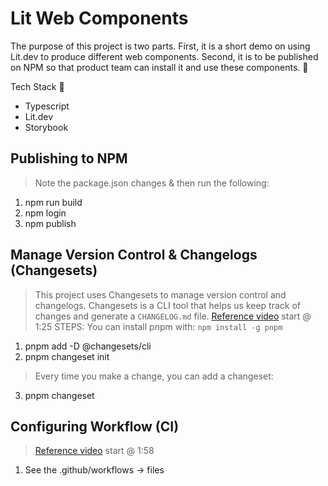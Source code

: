 # Lit Web Components

The purpose of this project is two parts. First, it is a short demo on using Lit.dev to produce different web components. Second, it is to be published on NPM so that product team can install it and use these components. 🚀

Tech Stack 🔭
- Typescript
- Lit.dev
- Storybook

## Publishing to NPM
> Note the package.json changes & then run the following: 
1) npm run build 
2) npm login
3) npm publish


## Manage Version Control & Changelogs (Changesets)
> This project uses Changesets to manage version control and changelogs. Changesets is a CLI tool that helps us keep track of changes and generate a `CHANGELOG.md` file.
> [Reference video](https://www.youtube.com/watch?v=eh89VE3Mk5g) start @ 1:25
STEPS: 
> You can install pnpm with: `npm install -g pnpm`
1) pnpm add -D @changesets/cli
2) pnpm changeset init 

> Every time you make a change, you can add a changeset:
3) pnpm changeset

## Configuring Workflow (CI)
> [Reference video](https://www.youtube.com/watch?v=eh89VE3Mk5g) start @ 1:58

1) See the .github/workflows -> files